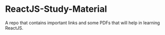 # ReactJS-Study-Material
A repo that contains important links and some PDFs that will help in learning ReactJS.
